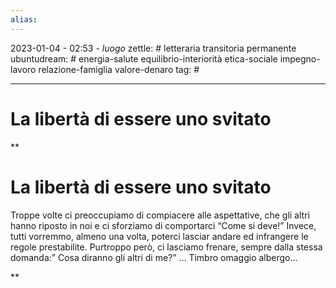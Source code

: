 ```yaml
---
alias: 
---
```

2023-01-04 - 02:53 - *luogo*
zettle: # letteraria transitoria permanente
ubuntudream: # energia-salute equilibrio-interiorità etica-sociale impegno-lavoro relazione-famiglia valore-denaro 
tag: #

---
# La libertà di essere uno svitato

**

# La libertà di essere uno svitato

Troppe volte ci preoccupiamo di compiacere alle aspettative, che gli altri hanno riposto in noi e ci sforziamo di comportarci “Come si deve!” Invece, tutti vorremmo, almeno una volta, poterci lasciar andare ed infrangere le regole prestabilite. Purtroppo però, ci lasciamo frenare, sempre dalla stessa domanda:” Cosa diranno gli altri di me?” … Timbro omaggio albergo…

**
